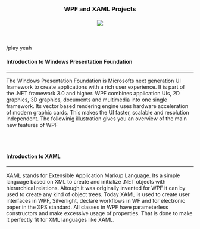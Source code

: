 <h3><p align="center"> WPF and XAML Projects<br><br>
<img src="http://csharpcorner.mindcrackerinc.netdna-cdn.com/UploadFile/8a67c0/top-features-of-windows-presentation-foundation-wpf/Images/wpf.png">
</p></h3>
<br>
<br>
/play yeah
<h4>Introduction to Windows Presentation Foundation</h4>
<hr>
The Windows Presentation Foundation is Microsofts next generation UI framework to create applications with a rich user experience. It is part of the .NET framework 3.0 and higher.
WPF combines application UIs, 2D graphics, 3D graphics, documents and multimedia into one single framework. Its vector based rendering engine uses hardware acceleration of modern graphic cards. This makes the UI faster, scalable and resolution independent.
The followinig illustration gives you an overview of the main new features of WPF

<br><br>

<h4>Introduction to XAML</h4>
<hr>
XAML stands for Extensible Application Markup Language. Its a simple language based on XML to create and initialize .NET objects with hierarchical relations. Altough it was originally invented for WPF it can by used to create any kind of object trees.
Today XAML is used to create user interfaces in WPF, Silverlight, declare workflows in WF and for electronic paper in the XPS standard.
All classes in WPF have parameterless constructors and make excessive usage of properties. That is done to make it perfectly fit for XML languages like XAML.

